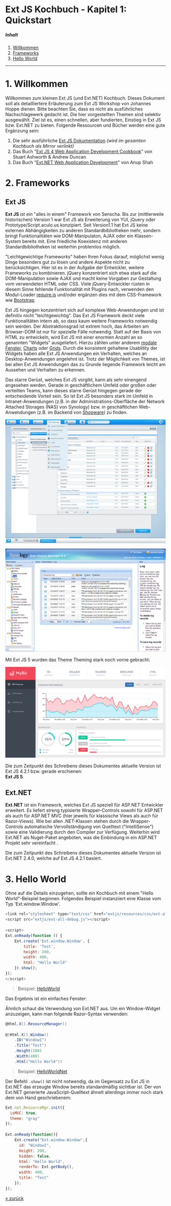 # Ext JS Kochbuch - Kapitel 1: Quickstart

<a name="toc"></a>
##### Inhalt  
1. [Willkommen](#willkommen)
2. [Frameworks](#frameworks)
3. [Hello World](#hello)

<hr>

<a name="willkommen"></a>
# 1. Willkommen

Willkommen zum kleinen Ext JS (und Ext.NET) Kochbuch.
Dieses Dokument soll als detailliertere Erläuterung zum Ext JS Workshop von Johannes Hoppe dienen. Bitte beachten Sie, dass es nicht als ausführliches Nachschlagewerk gedacht ist. Die hier vorgestellten Themen sind selektiv ausgewählt. Ziel ist es, einen schnellen, aber fundierten, Einstieg in Ext JS bzw. Ext.NET zu bieten. Folgende Ressourcen und Bücher werden eine gute Ergänzung sein:

1. Die sehr ausführliche [Ext JS Dokumentation](../extjs/docs/index.html) *(wird im gesamten Kochbuch als Mirror verlinkt)*
2. Das Buch "[Ext JS 4 Web Application Development Cookbook](http://www.packtpub.com/sencha-ext-js-4-web-application-development-cookbook/book)" von Stuart Ashworth & Andrew Duncan
3. Das Buch "[Ext.NET Web Application Development](http://www.packtpub.com/extnet-web-application-development/book)" von Anup Shah

 

<a name="frameworks"></a>
# 2. Frameworks

## Ext JS

**Ext JS** ist ein "alles in einem" Framework von Senscha. Bis zur (mittlerweile historischen) Version 1 war Ext JS als Erweiterung von YUI, jQuery oder Prototype/Script.aculo.us konzipiert. Seit Version1.1 hat Ext JS keine externen Abhängigkeiten zu anderen Standardbibliotheken mehr, sondern bringt Funktionalitäten wie DOM-Manipulaton, AJAX oder ein Klassen-System bereits mit. Eine friedliche Koexistenz mit anderen Standardbibliotheken ist weiterhin problemlos möglich.

"Leichtgewichtige Frameworks" haben Ihren Fokus darauf, möglichst wenig Dinge besonders gut zu lösen und andere Aspekte nicht zu berücksichtigen. Hier ist es in der Aufgabe der Entwickler, weitere Frameworks zu kombinieren. jQuery konzentriert sich etwa stark auf die DOM-Manipulation sowie AJAX und macht keine Vorgaben zur Gestaltung vom verwendeten HTML oder CSS. Viele jQuery-Entwickler rüsten in diesem Sinne fehlende Funktionalität mit Plugins nach, verwenden den Modul-Loader [require.js](http://requirejs.org/) und/oder ergänzen dies mit dem CSS-Framework wie [Bootstrap](http://getbootstrap.com/). 

Ext JS hingegen konzentriert sich auf komplexe Web-Anwendungen und ist definitiv nicht "leichtgewichtig". Das Ext JS Framework deckt viele Funktionalitäten intern ab, so dass kaum weitere Frameworks notwendig sein werden. Der Abstraktionsgrad ist extrem hoch, das Arbeiten am Browser-DOM ist nur für spezielle Fälle notwendig. Statt auf der Basis von HTML zu entwickeln, wird Ext JS mit einer enormen Anzahl an so genannten "Widgets" ausgeliefert. Hierzu zählen unter anderem [modale Fenster](../extjs/docs/index.html#!/api/Ext.window.Window), [Charts](../extjs/docs/index.html#!/api/Ext.chart.Chart) oder [Grids](../extjs/docs/index.html#!/api/Ext.grid.Panel). Durch die konsistent gehaltene Usablitity der Widgets haben alle Ext JS Anwendungen ein Verhalten, welches an Desktop-Anwendungen angelehnt ist. Trotz der Möglichkeit von Themes, ist bei allen Ext JS Anwendungen das zu Grunde liegende Framework leicht am Aussehen und Verhalten zu erkennen.

Das starre Gerüst, welches Ext JS vorgibt, kann als sehr einengend angesehen werden. Gerade in geschäftlichem Umfeld oder großen oder verteilten Teams, kann dieses starre Gerüst hingegen gerade der entscheidende Vorteil sein. So ist Ext JS besonders stark im Umfeld in Intranet-Anwendungen (z.B. in der Administrations-Oberfläche der Network Attached Storages (NAS) von Synology) bzw. in geschäftlichen Web-Anwendungen (z.B. im Backend von [Shopware](http://www.shopware.de/)) zu finden.

![Screenshot: Shopware Backend](images/01_screenshot_shopware.png)

![Screenshot: Shopware Backend](images/01_screenshot_diskstation.png)

Mit Ext JS 5 wurden das Theme Theming stark noch vorne gebracht:

![Screenshot: Dahsboard mit dem neuen Crisp Theme](images/01_screenshot_crisp.png)

Die zum Zeitpunkt des Schreibens dieses Dokumentes aktuelle Version ist Ext JS 4.2.1 bzw. gerade erschienen:  
**Ext JS 5**. 

## Ext.NET

**Ext.NET** ist ein Framework, welches Ext JS speziell für ASP.NET Entwickler erweitert. Es liefert streng typisierte Wrapper-Controls sowohl für ASP.NET als auch für ASP.NET MVC (hier jeweils für klassische Views als auch für Razor-Views). Wie bei allen .NET-Klassen stehen durch die Wrapper-Controls automatische Vervollständigung von Quelltext ("IntelliSense") sowie eine Validierung durch den Compiler zur Verfügung. Weiterhin wird Ext.NET als Nuget-Paket angeboten, was die Einbindung in ein ASP.NET Projekt sehr vereinfacht	.

Die zum Zeitpunkt des Schreibens dieses Dokumentes aktuelle Version ist Ext.NET 2.4.0, welche auf Ext JS 4.2.1 basiert.



<a name="hello"></a>
# 3. Hello World

Ohne auf die Details einzugehen, sollte ein Kochbuch mit einem "Hello World"-Beispiel beginnen. Folgendes Beispiel instanziiert eine Klasse vom Typ 'Ext.window.Window'.

```javascript
<link rel="stylesheet" type="text/css" href="extjs/resources/css/ext-all.css">
<script src="extjs/ext-all-debug.js"></script>

<script>
Ext.onReady(function () {
	Ext.create('Ext.window.Window', {
	    title: 'Test',
	    height: 200,
	    width: 400,
		html: "Hello World"
	}).show();
});
</script>
```
> Beispiel: [HelloWorld](http://ex.extjs-kochbuch.de/#!ex/HelloWorld)
   
Das Ergebnis ist ein einfaches Fenster:
<div id="example1"></div>
<script>
Ext.onReady(function () {
	Ext.create('Ext.window.Window', {
	    title: 'Test',
	    height: 200,
	    width: 400,
		html: "Hello World",
		renderTo: 'example1'
	}).show();
});
</script>

Ähnlich schaut die Verwendung von Ext.NET aus. Um ein Window-Widget anzuzeigen, kann man folgende Razor-Syntax verwenden:

```csharp
@Html.X().ResourceManager()

@(Html.X().Window()
    .ID("Window1")
    .Title("Test")
    .Height(200)
    .Width(400)
    .Html("Hello World")) 
```
> Beispiel: [HelloWorldNet](http://ex.extjs-kochbuch.de/#!ex/HelloWorldNet)

Der Befehl `.show()` ist nicht notwendig, da im Gegensatz zu Ext JS in Ext.NET das erzeugte Window bereits standardmäßig sichtbar ist. Der von Ext.NET generierte JavaScript-Quelltext ähnelt allerdings immer noch stark dem von Hand geschriebenem:

```javascript
Ext.net.ResourceMgr.init({
  isMVC: true,
  theme: "gray"
});

Ext.onReady(function(){
    Ext.create("Ext.window.Window",{
      id: "Window1",
      height: 200,
      hidden: false,
      html: "Hello World",
      renderTo: Ext.getBody(),
      width: 400,
      title: "Test"
    });
});
```

[&laquo; zurück](index.html)

<div id="disqus_thread"></div>
<script type="text/javascript">
    var disqus_shortname = 'extjs-kochbuch';
    var disqus_identifier = 'Kapitel1';
    var disqus_title = 'Kapitel 1 - Quickstart';

    (function() {
        var dsq = document.createElement('script'); dsq.type = 'text/javascript'; dsq.async = true;
        dsq.src = '//' + disqus_shortname + '.disqus.com/embed.js';
        (document.getElementsByTagName('head')[0] || document.getElementsByTagName('body')[0]).appendChild(dsq);
    })();
</script>